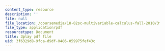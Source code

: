 ```yaml
---
content_type: resource
description: ''
file: null
file_location: /coursemedia/18-02sc-multivariable-calculus-fall-2010/3f6329d89fcad9df0486059975fef43c_XZ1QwS1IKgw.pdf
file_type: application/pdf
resourcetype: Document
title: 3play pdf file
uid: 3f6329d8-9fca-d9df-0486-059975fef43c
---
```

